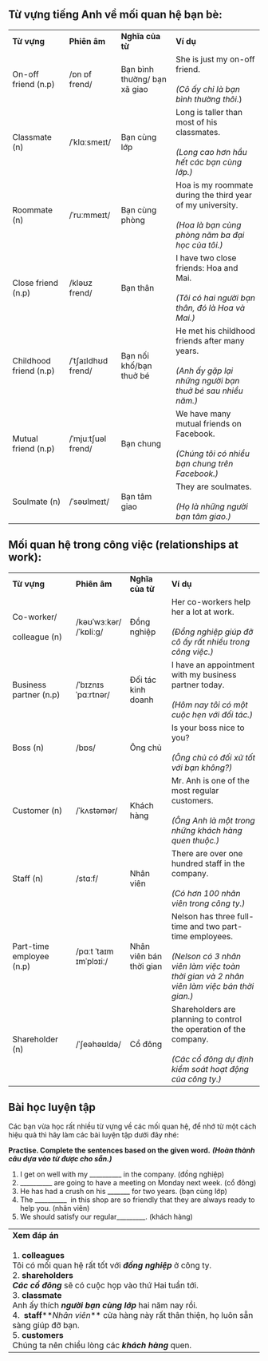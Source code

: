 
## Từ vựng tiếng Anh về mối quan hệ bạn bè:

|   |   |   |   |
|---|---|---|---|
|**Từ vựng**|**Phiên âm**|**Nghĩa của từ**|**Ví dụ**|
|On-off friend (n.p)|/ɒn ɒf frend/|Bạn bình thường/ bạn xã giao|She is just my on-off friend. <br><br>_(Cô ấy chỉ là bạn bình thường thôi_.)|
|Classmate (n)|/ˈklɑːsmeɪt/|Bạn cùng lớp|Long is taller than most of his classmates.<br><br>_(Long cao hơn hầu hết các bạn cùng lớp.)_|
|Roommate (n)|/ˈruːmmeɪt/|Bạn cùng phòng|Hoa is my roommate during the third year of my university.<br><br>_(Hoa là bạn cùng phòng năm ba đại học của tôi.)_|
|Close friend (n.p)|/kləʊz frend/|Bạn thân|I have two close friends: Hoa and Mai.<br><br>_(Tôi có hai người bạn thân, đó là Hoa và Mai.)_|
|Childhood friend (n.p)|/ˈtʃaɪldhʊd frend/|Bạn nối khố/bạn thuở bé|He met his childhood friends after many years.<br><br>_(Anh ấy gặp lại những người bạn thuở bé sau nhiều năm.)_|
|Mutual friend (n.p)|/ˈmjuːtʃuəl frend/|Bạn chung|We have many mutual friends on Facebook.<br><br>_(Chúng tôi có nhiều bạn chung trên Facebook.)_|
|Soulmate (n)|/ˈsəʊlmeɪt/|Bạn tâm giao|They are soulmates.<br><br>_(Họ là những người bạn tâm giao.)_|


## Mối quan hệ trong công việc (relationships at work):

|   |   |   |   |
|---|---|---|---|
|**Từ vựng**|**Phiên âm**|**Nghĩa của từ**|**Ví dụ**|
|Co-worker/<br><br>colleague (n)|/kəʊˈwɜːkər/  <br>/ˈkɒliːɡ/|Đồng nghiệp|Her co-workers help her a lot at work.<br><br>_(Đồng nghiệp giúp đỡ cô ấy rất nhiều trong công việc.)_|
|Business partner (n.p)|/ˈbɪznɪs ˈpɑːrtnər/|Đối tác kinh doanh|I have an appointment with my business partner today. <br><br>_(Hôm nay tôi có một cuộc hẹn với đối tác.)_|
|Boss (n)|/bɒs/|Ông chủ|Is your boss nice to you?<br><br>_(Ông chủ có đối xử tốt với bạn không?)_|
|Customer (n)|/ˈkʌstəmər/|Khách hàng|Mr. Anh is one of the most regular customers.<br><br>_(Ông Anh là một trong những khách hàng quen thuộc.)_|
|Staff (n)|/stɑːf/|Nhân viên|There are over one hundred staff in the company.<br><br>_(Có hơn 100 nhân viên trong công ty.)_|
|Part-time employee (n.p)|/pɑːt ˈtaɪm ɪmˈplɔɪiː/|Nhân viên bán thời gian|Nelson has three full-time and two part-time employees. <br><br>_(Nelson có 3 nhân viên làm việc toàn thời gian và 2 nhân viên làm việc bán thời gian.)_|
|Shareholder (n)|/ˈʃeəhəʊldə/|Cổ đông|Shareholders are planning to control the operation of the company.<br><br>_(Các cổ đông dự định kiểm soát hoạt động của công ty.)_|

## **Bài học luyện tập**

Các bạn vừa học rất nhiều từ vựng về các mối quan hệ, để nhớ từ một cách hiệu quả thì hãy làm các bài luyện tập dưới đây nhé:

**Practise. Complete the sentences based on the given word.** **_(Hoàn thành câu dựa vào từ được cho sẵn.)_**

1. I get on well with my __________ in the company. (đồng nghiệp)
2. __________ are going to have a meeting on Monday next week. (cổ đông)
3. He has had a crush on his _______ for two years. (bạn cùng lớp)
4. The __________  in this shop are so friendly that they are always ready to help you. (nhân viên)
5. We should satisfy our regular_________. (khách hàng)

|   |
|---|
|**Xem đáp án**<br><br>1. **colleagues**  <br>    Tôi có mối quan hệ rất tốt với **_đồng nghiệp_** ở công ty.<br>2. **shareholders**  <br>    **_Các cổ đông_** sẽ có cuộc họp vào thứ Hai tuần tới.<br>3. **classmate**  <br>    Anh ấy thích _**người bạn cùng lớp**_ hai năm nay rồi.<br>4.  **staff****_Nhân viên_** cửa hàng này rất thân thiện, họ luôn sẵn sàng giúp đỡ bạn.<br>5. **customers**  <br>    Chúng ta nên chiều lòng các **_khách hàng_** quen.|

